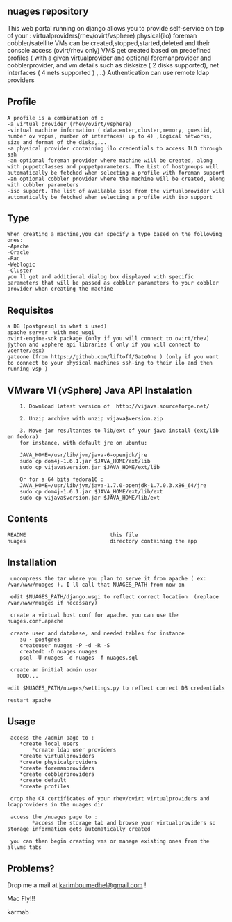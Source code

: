 nuages repository
------------------------------

This web portal running on django allows you to provide self-service  on top  of your :
    virtualproviders(rhev/ovirt/vsphere)
    physical(ilo)
    foreman
    cobbler/satellite
VMs can be created,stopped,started,deleted and their console access (ovirt/rhev only)
VMS get created based on predefined profiles ( with a given virtualprovider and optional foremanprovider and cobblerprovider, and vm details such as disksize ( 2 disks supported), net interfaces ( 4 nets supported ) ,...)
Authentication can use remote ldap providers

Profile
------------
    A profile is a combination of :
    -a virtual provider (rhev/ovirt/vsphere)
    -virtual machine information ( datacenter,cluster,memory, guestid, number ov vcpus, number of interfaces( up to 4) ,logical networks, size and format of the disks,...
    -a physical provider containing ilo credentials to access ILO through ssh
    -an optional foreman provider where machine will be created, along with puppetclasses and puppetparameters. The List of hostgroups will automatically be fetched when selecting a profile with foreman support
    -an optional cobbler provider where the machine will be created, along with cobbler parameters
    -iso support. The list of available isos from the virtualprovider will automatically be fetched when selecting a profile with iso support
     
Type
------------
    When creating a machine,you can specify a type based on the following ones:
    -Apache
    -Oracle
    -Rac
    -Weblogic
    -Cluster
    you ll get and additional dialog box displayed with specific parameters that will be passed as cobbler parameters to your cobbler provider when creating the machine



Requisites
------------

    a DB (postgresql is what i used)
    apache server  with mod_wsgi
    ovirt-engine-sdk package (only if you will connect to ovirt/rhev)
    jython and vsphere api libraries ( only if you will connect to vcenter/esx)
    gateone (from https://github.com/liftoff/GateOne ) (only if you want to connect to your physical machines ssh-ing to their ilo and then running vsp )

VMware VI (vSphere) Java API Instalation
------------

        1. Download latest version of  http://vijava.sourceforge.net/

        2. Unzip archive with unzip vijava$version.zip

        3. Move jar resultantes to lib/ext of your java install (ext/lib en fedora)
        for instance, with default jre on ubuntu:

        JAVA_HOME=/usr/lib/jvm/java-6-openjdk/jre
        sudo cp dom4j-1.6.1.jar $JAVA_HOME/ext/lib
        sudo cp vijava$version.jar $JAVA_HOME/ext/lib

        Or for a 64 bits fedora16 :
        JAVA_HOME=/usr/lib/jvm/java-1.7.0-openjdk-1.7.0.3.x86_64/jre
        sudo cp dom4j-1.6.1.jar $JAVA_HOME/ext/lib/ext
        sudo cp vijava$version.jar $JAVA_HOME/lib/ext




Contents
--------

    README                           this file
    nuages                           directory containing the app
                                                            

Installation 
---------
     
     uncompress the tar where you plan to serve it from apache ( ex: /var/www/nuages ). I ll call that NUAGES_PATH from now on 
	
     edit $NUAGES_PATH/django.wsgi to reflect correct location  (replace /var/www/nuages if necessary)                                                       

     create a virtual host conf for apache. you can use the nuages.conf.apache 

     create user and database, and needed tables for instance
        su - postgres
        createuser nuages -P -d -R -S
        createdb -O nuages nuages
        psql -U nuages -d nuages -f nuages.sql

     create an initial admin user
       TODO...
    
    edit $NUAGES_PATH/nuages/settings.py to reflect correct DB credentials

    restart apache

 
Usage
---------
	
     access the /admin page to :
		*create local users
    		*create ldap user providers 
		*create virtualproviders
		*create physicalproviders
		*create foremanproviders
		*create cobblerproviders
		*create default
		*create profiles
	
     drop the CA certificates of your rhev/ovirt virtualproviders and ldapproviders in the nuages dir

     access the /nuages page to :
     		*access the storage tab and browse your virtualproviders so storage information gets automatically created
     
     you can then begin creating vms or manage existing ones from the allvms tabs

                                                                                                                                                                               
Problems?                                                                                                                                                                      
---------

Drop me a mail at karimboumedhel@gmail.com !

Mac Fly!!!

karmab
